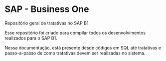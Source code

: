 # SAP - Business One
Repositório geral de tratativas no SAP B1

Esse repositório foi criado para compilar todos os desenvolvimentos realizados para o SAP B1.

Nessa documentação, está presente desde códigos em SQL até tratativas e passo-a-passo de como tratativas devem ser realizadas no sistema. 

